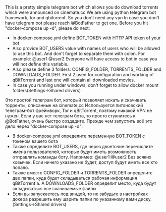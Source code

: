 This is a pretty simple telegram bot which allows you do download torrents which were announced on cinemate.cc
We are using python telegram bot framework, tor and qbitorrent. So you don't need any vpn
In case you don't have telegram bot please reach @BotFather to get one.
Before you hit "docker-compose up -d", please do next:
* In docker-compose.yml define BOT_TOKEN with HTTP API token of your bot
* Also provide BOT_USERS value with names of users who will be allowed to use this bot. And don't forget to separate them with colon. For example: @user1:@user2 Everyone will have access to bot in case you will not define this variable.
* Also please define 3 folders: CONFIG_FOLDER, TORRENTS_FOLDER and DOWNLOADS_FOLDER. First 2 used for configuration and working of qBitTorrent and last one will contain all downloaded movies.
* In case you running under windows, don't forget to allow docker mount folders(Settings->Shared drivers)

Это простой телеграм бот, который позволяет искать и скачивать торренты, описанные на cinemate.cc
Используется питоновский телеграм-бот фреймворк, Tor и qBitTorrent, поэтому никакой VPN не нужен.
Если у вас нет телеграм бота, то просто стукнитесь к @BotFather, очень быстро создадите.
Прежде чем запустить всё это дело через "docker-compose up -d":
* В docker-compose.yml определите переменную BOT_TOKEN с токеном вашего бота
* Также определите BOT_USERS, где через двоеточие перечислите имена пользователей, которые будут иметь возможность отправлять команды боту. Например: @user1:@user2 Без всяких ковычек. Если ничего указано не будет, доступ будут иметь все кто попало.
* Также вместо CONFIG_FOLDER и TORRENTS_FOLDER определите две папки, куда будет складываться рабочая информация qBitTorrent'а. А DOWNLOADS_FOLDER определит место, куда будут складываться все скачиваемые файлы
* Если вы запускаетесь под виндой, то не забудьте в настройках докера разрешить ему шарить папки по указанному вами диску. (Settings->Shared drivers)
